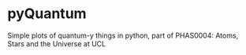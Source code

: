 # pyQuantum
Simple plots of quantum-y things in python, part of PHAS0004: Atoms, Stars and the Universe at UCL
